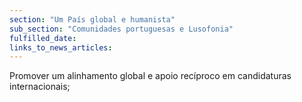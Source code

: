 ```yaml
---
section: "Um País global e humanista"
sub_section: "Comunidades portuguesas e Lusofonia"
fulfilled_date:
links_to_news_articles:
---
```


Promover um alinhamento global e apoio recíproco em candidaturas internacionais;